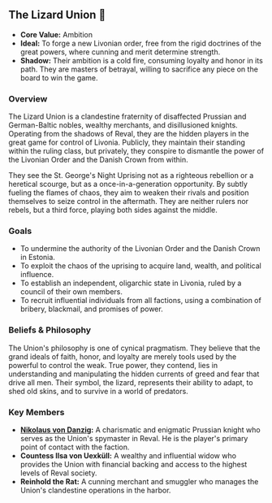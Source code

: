 ## The Lizard Union 🦎
- **Core Value:** Ambition
- **Ideal:** To forge a new Livonian order, free from the rigid doctrines of the great powers, where cunning and merit determine strength.
- **Shadow:** Their ambition is a cold fire, consuming loyalty and honor in its path. They are masters of betrayal, willing to sacrifice any piece on the board to win the game.

### Overview
The Lizard Union is a clandestine fraternity of disaffected Prussian and German-Baltic nobles, wealthy merchants, and disillusioned knights. Operating from the shadows of Reval, they are the hidden players in the great game for control of Livonia. Publicly, they maintain their standing within the ruling class, but privately, they conspire to dismantle the power of the Livonian Order and the Danish Crown from within.

They see the St. George's Night Uprising not as a righteous rebellion or a heretical scourge, but as a once-in-a-generation opportunity. By subtly fueling the flames of chaos, they aim to weaken their rivals and position themselves to seize control in the aftermath. They are neither rulers nor rebels, but a third force, playing both sides against the middle.

### Goals
- To undermine the authority of the Livonian Order and the Danish Crown in Estonia.
- To exploit the chaos of the uprising to acquire land, wealth, and political influence.
- To establish an independent, oligarchic state in Livonia, ruled by a council of their own members.
- To recruit influential individuals from all factions, using a combination of bribery, blackmail, and promises of power.

### Beliefs & Philosophy
The Union's philosophy is one of cynical pragmatism. They believe that the grand ideals of faith, honor, and loyalty are merely tools used by the powerful to control the weak. True power, they contend, lies in understanding and manipulating the hidden currents of greed and fear that drive all men. Their symbol, the lizard, represents their ability to adapt, to shed old skins, and to survive in a world of predators.

### Key Members
- **[Nikolaus von Danzig](nikolaus_von_danzig.md):** A charismatic and enigmatic Prussian knight who serves as the Union's spymaster in Reval. He is the player's primary point of contact with the faction.
- **Countess Ilsa von Uexküll:** A wealthy and influential widow who provides the Union with financial backing and access to the highest levels of Reval society.
- **Reinhold the Rat:** A cunning merchant and smuggler who manages the Union's clandestine operations in the harbor.

